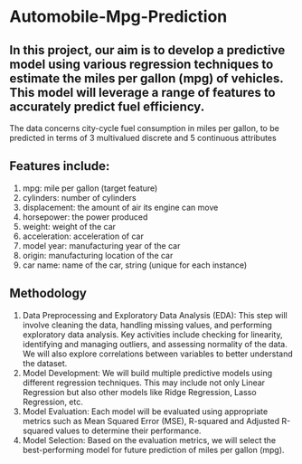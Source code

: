 # Automobile-Mpg-Prediction
## In this project, our aim is to develop a predictive model using various regression techniques to estimate the miles per gallon (mpg) of vehicles. This model will leverage a range of features to accurately predict fuel efficiency.

The data concerns city-cycle fuel consumption in miles per gallon, to be predicted in terms of 3 multivalued discrete and 5 continuous attributes

## Features include:
1. mpg: mile per gallon (target feature)
2. cylinders: number of cylinders
3. displacement: the amount of air its engine can move
4. horsepower: the power produced
5. weight: weight of the car
6. acceleration: acceleration of car
7. model year: manufacturing year of the car
8. origin: manufacturing location of the car
9. car name: name of the car, string (unique for each instance)

## Methodology
1. Data Preprocessing and Exploratory Data Analysis (EDA): This step will involve cleaning the data, handling missing values, and performing exploratory data analysis. Key activities include checking for linearity, identifying and managing outliers, and assessing normality of the data. We will also explore correlations between variables to better understand the dataset.
2. Model Development: We will build multiple predictive models using different regression techniques. This may include not only Linear Regression but also other models like Ridge Regression, Lasso Regression, etc.
3. Model Evaluation: Each model will be evaluated using appropriate metrics such as Mean Squared Error (MSE), R-squared and Adjusted R-squared values to determine their performance.
4. Model Selection: Based on the evaluation metrics, we will select the best-performing model for future prediction of miles per gallon (mpg).

